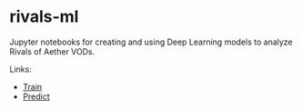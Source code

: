 # rivals-ml
Jupyter notebooks for creating and using Deep Learning models to analyze Rivals of Aether VODs.

Links:
- [Train](https://colab.research.google.com/drive/1-MDJPceeGYNDk09C0IffO6ZfO-2CchcT?usp=sharing)
- [Predict](https://colab.research.google.com/drive/1L91KpRte4NeogNWXJcz2cRet8ovmxtrT)
